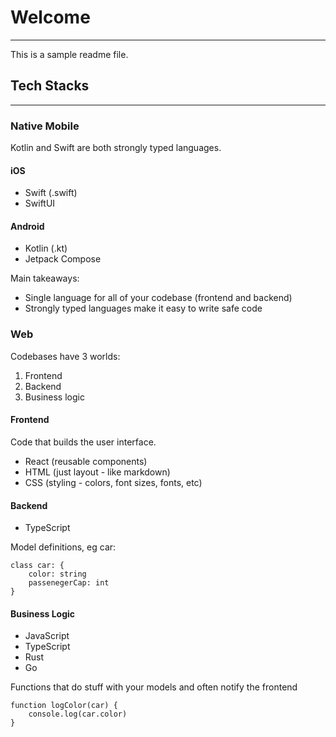 # Welcome
---

This is a sample readme file.


## Tech Stacks
---


### Native Mobile

Kotlin and Swift are both strongly typed languages.

#### iOS 
- Swift (.swift)
- SwiftUI

#### Android
- Kotlin (.kt)
- Jetpack Compose

Main takeaways:
- Single language for all of your codebase (frontend and backend)
- Strongly typed languages make it easy to write safe code


### Web

Codebases have 3 worlds:
1. Frontend
2. Backend
3. Business logic

#### Frontend
Code that builds the user interface.

- React (reusable components)
- HTML (just layout - like markdown)
- CSS (styling - colors, font sizes, fonts, etc)

#### Backend
- TypeScript
 
Model definitions, eg car:

```
class car: {
    color: string
    passenegerCap: int
}
```

#### Business Logic
- JavaScript
- TypeScript
- Rust
- Go
  
Functions that do stuff with your models and often notify the frontend

```
function logColor(car) {
    console.log(car.color)
}
```







 



